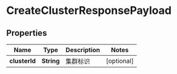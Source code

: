 
# CreateClusterResponsePayload

## Properties
Name | Type | Description | Notes
------------ | ------------- | ------------- | -------------
**clusterId** | **String** | 集群标识 |  [optional]



